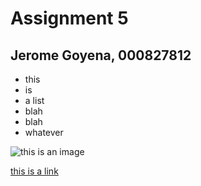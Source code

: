 # Assignment 5
## Jerome Goyena, 000827812

+ this
+ is
+ a list
+ blah
+ blah
+ whatever

![this is an image](https://cdn-icons-png.flaticon.com/512/4866/4866637.png)

[this is a link](https://google.com/)
